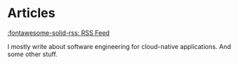 # Articles

[:fontawesome-solid-rss: RSS Feed](/feed_rss_created.xml)

I mostly write about software engineering for cloud-native applications. And some other stuff.
